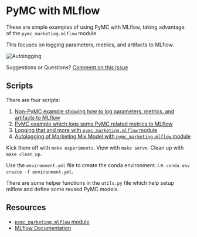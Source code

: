 # PyMC with MLflow

These are simple examples of using PyMC with MLflow, taking advantage of the
`pymc_marketing.mlflow` module.

This focuses on logging parameters, metrics, and artifacts to MLflow.

![Autologging](./images/autolog.png)

Suggestions or Questions? [Comment on this Issue](https://github.com/pymc-labs/pymc-marketing/issues/938)

## Scripts

There are four scripts:

1. [Non-PyMC example showing how to log parameters, metrics, and artifacts to MLflow](./01-basic-introduction.py)
2. [PyMC example which logs some PyMC related metrics to MLflow](./02-pymc-context.py)
3. [Logging that and more with `pymc_marketing.mlflow` module](./03-pymc-autologging.py)
4. [Autologging of Marketing Mix Model with `pymc_marketing.mlflow` module](./04-pymc-marketing-mmm)

Kick them off with `make experiments`. View with `make serve`. Clean up with `make clean_up`.

Use the `environment.yml` file to create the conda environment. i.e. `conda env create -f environment.yml`.

There are some helper functions in the `utils.py` file which help setup mlflow and define some reused PyMC models.

## Resources

- [`pymc_marketing.mlflow` module](https://www.pymc-marketing.io/en/latest/api/generated/pymc_marketing.mlflow.html)
- [MLflow Documentation](https://www.mlflow.org/docs/latest/index.html)
